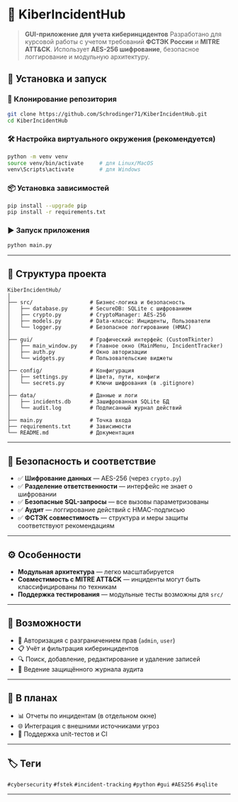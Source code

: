 # 🚨 KiberIncidentHub

> **GUI-приложение для учета киберинцидентов**
> Разработано для курсовой работы с учетом требований **ФСТЭК России** и **MITRE ATT\&CK**.
> Использует **AES-256 шифрование**, безопасное логгирование и модульную архитектуру.


## 🔧 Установка и запуск

### 📁 Клонирование репозитория

```bash
git clone https://github.com/Schrodinger71/KiberIncidentHub.git
cd KiberIncidentHub
```

### 🛠️ Настройка виртуального окружения (рекомендуется)

```bash
python -m venv venv
source venv/bin/activate     # для Linux/MacOS
venv\Scripts\activate        # для Windows
```

### 📦 Установка зависимостей

```bash
pip install --upgrade pip
pip install -r requirements.txt
```

### ▶️ Запуск приложения

```bash
python main.py
```

---

## 📁 Структура проекта

```
KiberIncidentHub/
│
├── src/                  # Бизнес-логика и безопасность
│   ├── database.py       # SecureDB: SQLite с шифрованием
│   ├── crypto.py         # CryptoManager: AES-256
│   ├── models.py         # Data-классы: Инциденты, Пользователи
│   └── logger.py         # Безопасное логгирование (HMAC)
│
├── gui/                  # Графический интерфейс (CustomTkinter)
│   ├── main_window.py    # Главное окно (MainMenu, IncidentTracker)
│   ├── auth.py           # Окно авторизации
│   └── widgets.py        # Пользовательские виджеты
│
├── config/               # Конфигурация
│   ├── settings.py       # Цвета, пути, конфиги
│   └── secrets.py        # Ключи шифрования (в .gitignore)
│
├── data/                 # Данные и логи
│   ├── incidents.db      # Зашифрованная SQLite БД
│   └── audit.log         # Подписанный журнал действий
│
├── main.py               # Точка входа
├── requirements.txt      # Зависимости
└── README.md             # Документация
```

---

## 🔐 Безопасность и соответствие

* ✅ **Шифрование данных** — AES-256 (через `crypto.py`)
* ✅ **Разделение ответственности** — интерфейс не знает о шифровании
* ✅ **Безопасные SQL-запросы** — все вызовы параметризованы
* ✅ **Аудит** — логгирование действий с HMAC-подписью
* ✅ **ФСТЭК совместимость** — структура и меры защиты соответствуют рекомендациям

---

## ⚙️ Особенности

* **Модульная архитектура** — легко масштабируется
* **Совместимость с MITRE ATT\&CK** — инциденты могут быть классифицированы по техникам
* **Поддержка тестирования** — модульные тесты возможны для `src/`

---

## 📌 Возможности

* 🔐 Авторизация с разграничением прав (`admin`, `user`)
* 📋 Учёт и фильтрация киберинцидентов
* 🔍 Поиск, добавление, редактирование и удаление записей
* 📑 Ведение защищённого журнала аудита

---

## 🚀 В планах

* 📊 Отчеты по инцидентам (в отдельном окне)
* 🌐 Интеграция с внешними источниками угроз
* 🧪 Поддержка unit-тестов и CI

---

## 🏷️ Теги

`#cybersecurity` `#fstek` `#incident-tracking` `#python` `#gui` `#AES256` `#sqlite`

---
